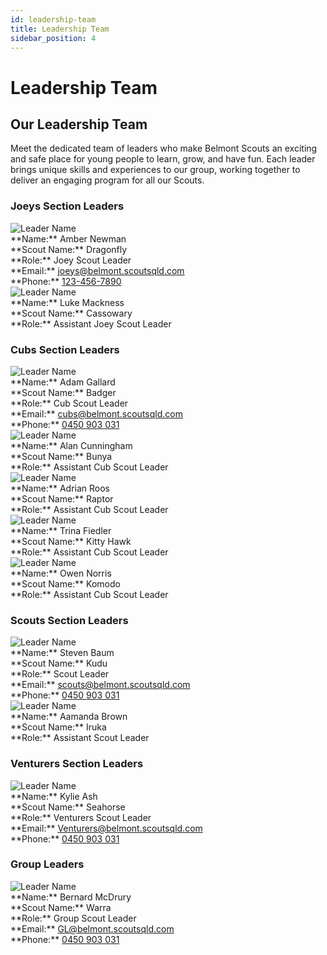 ```yaml
---
id: leadership-team
title: Leadership Team
sidebar_position: 4
---
```



# Leadership Team


## Our Leadership Team

Meet the dedicated team of leaders who make Belmont Scouts an exciting and safe place for young people to learn, grow, and have fun. Each leader brings unique skills and experiences to our group, working together to deliver an engaging program for all our Scouts.


### Joeys Section Leaders

<div style={{ display: 'flex', alignItems: 'center' }}>
  <img src={require('../img/leaders/leader.png').default} alt="Leader Name" style={{ width: '150px', marginRight: '20px', marginBottom: '5px' }} />
  <div>
     **Name:** Amber Newman<br />
     **Scout Name:** Dragonfly<br />
     **Role:** Joey Scout Leader<br />
     **Email:** <a href="mailto:joeys@belmont.scoutsqld.com">joeys@belmont.scoutsqld.com</a><br />
     **Phone:** <a href="tel:+11234567890">123-456-7890</a>
  </div>
</div>


<div style={{ display: 'flex', alignItems: 'center' }}>
  <img src={require('../img/leaders/leader.png').default} alt="Leader Name" style={{ width: '150px', marginRight: '20px', marginBottom: '5px' }} />
  <div>
     **Name:** Luke Mackness<br />
     **Scout Name:** Cassowary<br />
     **Role:** Assistant Joey Scout Leader<br />

  </div>
</div>


### Cubs Section Leaders

<div style={{ display: 'flex', alignItems: 'center' }}>
  <img src={require('../img/leaders/badger.jpg').default} alt="Leader Name" style={{ width: '150px', marginRight: '20px', marginBottom: '5px' }} />
  <div>
     **Name:** Adam Gallard<br />
     **Scout Name:** Badger<br />
     **Role:** Cub Scout Leader<br />
     **Email:** <a href="mailto:cubs@belmont.scoutsqld.com">cubs@belmont.scoutsqld.com</a><br />
     **Phone:** <a href="tel:+6145090301">0450 903 031</a>
  </div>
</div>

<div style={{ display: 'flex', alignItems: 'center' }}>
  <img src={require('../img/leaders/leader.png').default} alt="Leader Name" style={{ width: '150px', marginRight: '20px', marginBottom: '5px' }} />
  <div>
     **Name:** Alan Cunningham<br />
     **Scout Name:** Bunya<br />
     **Role:** Assistant Cub Scout Leader<br />
  </div>
</div>
<div style={{ display: 'flex', alignItems: 'center' }}>
  <img src={require('../img/leaders/leader.png').default} alt="Leader Name" style={{ width: '150px', marginRight: '20px', marginBottom: '5px' }} />
  <div>
     **Name:** Adrian Roos<br />
     **Scout Name:** Raptor<br />
     **Role:** Assistant Cub Scout Leader<br />
  </div>
</div>
<div style={{ display: 'flex', alignItems: 'center' }}>
  <img src={require('../img/leaders/leader.png').default} alt="Leader Name" style={{ width: '150px', marginRight: '20px', marginBottom: '5px' }} />
  <div>
     **Name:** Trina Fiedler<br />
     **Scout Name:** Kitty Hawk<br />
     **Role:** Assistant Cub Scout Leader<br />
  </div>
</div>
<div style={{ display: 'flex', alignItems: 'center' }}>
  <img src={require('../img/leaders/leader.png').default} alt="Leader Name" style={{ width: '150px', marginRight: '20px', marginBottom: '5px' }} />
  <div>
     **Name:** Owen Norris<br />
     **Scout Name:** Komodo<br />
     **Role:** Assistant Cub Scout Leader<br />
  </div>
</div>

### Scouts Section Leaders

<div style={{ display: 'flex', alignItems: 'center' }}>
  <img src={require('../img/leaders/leader.png').default} alt="Leader Name" style={{ width: '150px', marginRight: '20px', marginBottom: '5px' }} />
  <div>
     **Name:** Steven Baum<br />
     **Scout Name:** Kudu<br />
     **Role:** Scout Leader<br />
     **Email:** <a href="mailto:cubs@belmont.scoutsqld.com">scouts@belmont.scoutsqld.com</a><br />
     **Phone:** <a href="tel:+6145090301">0450 903 031</a>
  </div>
</div>
<div style={{ display: 'flex', alignItems: 'center' }}>
  <img src={require('../img/leaders/leader.png').default} alt="Leader Name" style={{ width: '150px', marginRight: '20px', marginBottom: '5px' }} />
  <div>
     **Name:** Aamanda Brown<br />
     **Scout Name:** Iruka <br />
     **Role:** Assistant Scout Leader<br />
  </div>
</div>

### Venturers Section Leaders

<div style={{ display: 'flex', alignItems: 'center' }}>
  <img src={require('../img/leaders/leader.png').default} alt="Leader Name" style={{ width: '150px', marginRight: '20px', marginBottom: '5px' }} />
  <div>
     **Name:** Kylie Ash <br />
     **Scout Name:** Seahorse<br />
     **Role:** Venturers Scout Leader<br />
     **Email:** <a href="mailto:Venturers@belmont.scoutsqld.com">Venturers@belmont.scoutsqld.com</a><br />
     **Phone:** <a href="tel:+6145090301">0450 903 031</a>
  </div>
</div>

### Group Leaders

<div style={{ display: 'flex', alignItems: 'center' }}>
  <img src={require('../img/leaders/leader.png').default} alt="Leader Name" style={{ width: '150px', marginRight: '20px', marginBottom: '5px' }} />
  <div>
     **Name:** Bernard McDrury<br />
     **Scout Name:** Warra <br />
     **Role:** Group Scout Leader<br />
     **Email:** <a href="mailto:GL@belmont.scoutsqld.com">GL@belmont.scoutsqld.com</a><br />
     **Phone:** <a href="tel:+6145090301">0450 903 031</a>
  </div>
</div>